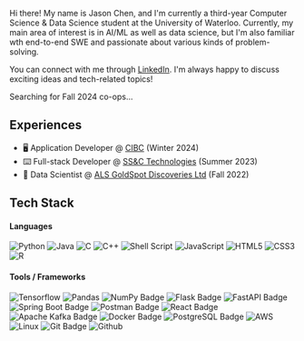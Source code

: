

Hi there! My name is Jason Chen, and I'm currently a third-year Computer Science & Data Science student at the University of Waterloo. Currently, my main area of interest is in AI/ML as well as data science, but I'm also familiar wth end-to-end SWE and passionate about various kinds of problem-solving.

You can connect with me through [LinkedIn](https://www.linkedin.com/in/jason-chen-11469b173/). I'm always happy to discuss exciting ideas and tech-related topics!

Searching for Fall 2024 co-ops...

## Experiences
 - :desktop_computer: Application Developer @ [CIBC](https://www.linkedin.com/company/cibc/) (Winter 2024)
 - :keyboard: Full-stack Developer @ [SS&C Technologies](https://www.linkedin.com/company/ss-c-technologies/) (Summer 2023)
 - :floppy_disk: Data Scientist @ [ALS GoldSpot Discoveries Ltd](https://www.linkedin.com/company/goldspot-discoveries-inc./) (Fall 2022)

## Tech Stack

#### Languages
![Python](https://camo.githubusercontent.com/0562f16a4ae7e35dae6087bf8b7805fb7e664a9e7e20ae6d163d94e56b94f32d/68747470733a2f2f696d672e736869656c64732e696f2f62616467652f707974686f6e2d3336373041303f7374796c653d666f722d7468652d6261646765266c6f676f3d707974686f6e266c6f676f436f6c6f723d666664643534)
![Java](https://img.shields.io/badge/java-%23ED8B00.svg?style=for-the-badge&logo=openjdk&logoColor=white)
![C](https://camo.githubusercontent.com/5368c2561cd7b2a927d069be9520aa81b527bc960c0da3bbbeb81e42f570be74/68747470733a2f2f696d672e736869656c64732e696f2f62616467652f632d2532333030353939432e7376673f7374796c653d666f722d7468652d6261646765266c6f676f3d63266c6f676f436f6c6f723d7768697465)
![C++](https://camo.githubusercontent.com/69ab3d5d4f1a013fb242d8ab82efc118146fcb72791937a0495f05c829d0f9b2/68747470733a2f2f696d672e736869656c64732e696f2f62616467652f632b2b2d2532333030353939432e7376673f7374796c653d666f722d7468652d6261646765266c6f676f3d63253242253242266c6f676f436f6c6f723d7768697465)
![Shell Script](https://camo.githubusercontent.com/814a8cc2dad24b3fbc5a7d203cad5cf605d6f2299c02468ebd4b556e1a538c20/68747470733a2f2f696d672e736869656c64732e696f2f62616467652f7368656c6c5f7363726970742d2532333132313031312e7376673f7374796c653d666f722d7468652d6261646765266c6f676f3d676e752d62617368266c6f676f436f6c6f723d7768697465)
![JavaScript](https://camo.githubusercontent.com/53ec2e58e03ba275d9b3a386abd96a243cf744a1a7121bdf8262fc8ae6ebc335/68747470733a2f2f696d672e736869656c64732e696f2f62616467652f6a6176617363726970742d2532333332333333302e7376673f7374796c653d666f722d7468652d6261646765266c6f676f3d6a617661736372697074266c6f676f436f6c6f723d253233463744463145)
![HTML5](https://camo.githubusercontent.com/5e7e215d9ff3a7c2e96d09232c11b2205565c841d1129dd2185ebd967284121f/68747470733a2f2f696d672e736869656c64732e696f2f62616467652f68746d6c352d2532334533344632362e7376673f7374796c653d666f722d7468652d6261646765266c6f676f3d68746d6c35266c6f676f436f6c6f723d7768697465) 
![CSS3](https://camo.githubusercontent.com/6531a4161596e3d9fdab3d0499a7b7ce5c5c8b568be219f3e9707af042e575d2/68747470733a2f2f696d672e736869656c64732e696f2f62616467652f637373332d2532333135373242362e7376673f7374796c653d666f722d7468652d6261646765266c6f676f3d63737333266c6f676f436f6c6f723d7768697465)
![R](https://camo.githubusercontent.com/b66f76d657fe662500977c6730941ccff0c0cec4bb8564db9a28e70b4887b627/68747470733a2f2f696d672e736869656c64732e696f2f62616467652f722d2532333237364443332e7376673f7374796c653d666f722d7468652d6261646765266c6f676f3d72266c6f676f436f6c6f723d7768697465)

#### Tools / Frameworks
![Tensorflow](https://camo.githubusercontent.com/ac5fa240dbb610e4e9aa6d501afef4a8e8c72a3ce067010d83a832b04dc81177/68747470733a2f2f696d672e736869656c64732e696f2f62616467652f54656e736f72466c6f772d2532334646364630302e7376673f7374796c653d666f722d7468652d6261646765266c6f676f3d54656e736f72466c6f77266c6f676f436f6c6f723d7768697465)
![Pandas](https://camo.githubusercontent.com/05cab52d05663cecbe47a23ca71075ba81b9080dd50561d0f76eb46e902cfef8/68747470733a2f2f696d672e736869656c64732e696f2f62616467652f70616e6461732d2532333135303435382e7376673f7374796c653d666f722d7468652d6261646765266c6f676f3d70616e646173266c6f676f436f6c6f723d7768697465)
![NumPy Badge](https://img.shields.io/badge/NumPy-013243?logo=numpy&logoColor=fff&style=for-the-badge)
![Flask Badge](https://img.shields.io/badge/Flask-000?logo=flask&logoColor=fff&style=for-the-badge)
![FastAPI Badge](https://img.shields.io/badge/FastAPI-009688?logo=fastapi&logoColor=fff&style=for-the-badge)
![Spring Boot Badge](https://img.shields.io/badge/Spring%20Boot-6DB33F?logo=springboot&logoColor=fff&style=for-the-badge)
![Postman Badge](https://img.shields.io/badge/Postman-FF6C37?logo=postman&logoColor=fff&style=for-the-badge)
![React Badge](https://img.shields.io/badge/React-61DAFB?logo=react&logoColor=000&style=for-the-badge)
![Apache Kafka Badge](https://img.shields.io/badge/Apache%20Kafka-231F20?logo=apachekafka&logoColor=fff&style=for-the-badge)
![Docker Badge](https://img.shields.io/badge/Docker-2496ED?logo=docker&logoColor=fff&style=for-the-badge)
![PostgreSQL Badge](https://img.shields.io/badge/PostgreSQL-4169E1?logo=postgresql&logoColor=fff&style=for-the-badge)
![AWS](https://camo.githubusercontent.com/46da2c537428d5163a38512194e2110805271a7cc12b54e85cea9c5f53030336/68747470733a2f2f696d672e736869656c64732e696f2f62616467652f4157532d2532334646393930302e7376673f7374796c653d666f722d7468652d6261646765266c6f676f3d616d617a6f6e2d617773266c6f676f436f6c6f723d7768697465)
![Linux](https://camo.githubusercontent.com/7eefb2ba052806d8a9ce69863c2eeb3b03cd5935ead7bd2e9245ae2e705a1adf/68747470733a2f2f696d672e736869656c64732e696f2f62616467652f4c696e75782d4643433632343f7374796c653d666f722d7468652d6261646765266c6f676f3d6c696e7578266c6f676f436f6c6f723d626c61636b)
![Git Badge](https://img.shields.io/badge/Git-F05032?logo=git&logoColor=fff&style=for-the-badge)
![Github](https://camo.githubusercontent.com/410d86e43f847d3f6e3027fa6f0c2fb7641d893fa601d863a943eac968c41890/68747470733a2f2f696d672e736869656c64732e696f2f62616467652f6769746875622d2532333132313031312e7376673f7374796c653d666f722d7468652d6261646765266c6f676f3d676974687562266c6f676f436f6c6f723d7768697465)



<!--
![Java](https://img.shields.io/badge/java-%23ED8B00.svg?style=for-the-badge&logo=openjdk&logoColor=white)
**abc1203/abc1203** is a ✨ _special_ ✨ repository because its `README.md` (this file) appears on your GitHub profile.

Here are some ideas to get you started:

- 🔭 I’m currently working on ...
- 🌱 I’m currently learning ...
- 👯 I’m looking to collaborate on ...
- 🤔 I’m looking for help with ...
- 💬 Ask me about ...
- 📫 How to reach me: ...
- 😄 Pronouns: ...
- ⚡ Fun fact: ...
-->
